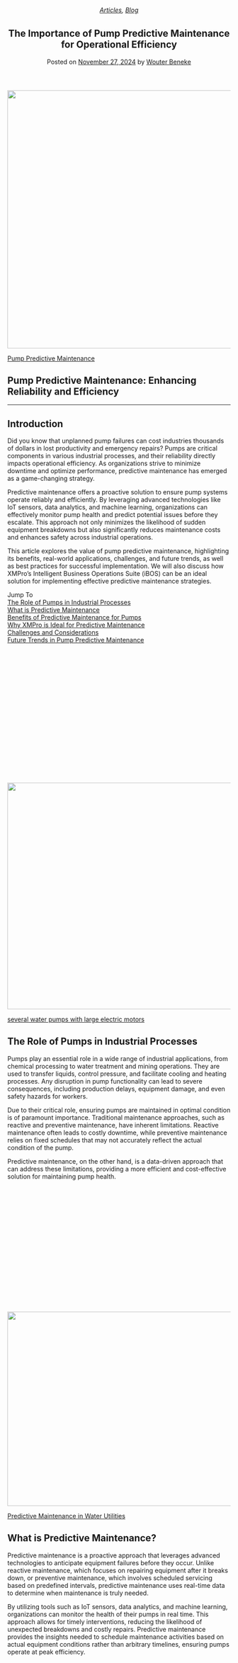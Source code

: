 
<article class="post-18793 post type-post status-publish format-standard has-post-thumbnail hentry category-articles-blog category-blog tag-pump-predictive-maintenance" id="post-18793">
<div class="article-inner">
<header class="entry-header">
<div class="entry-header-text entry-header-text-top text-center">
<h6 class="entry-category is-xsmall"><a href="https://xmpro.com/category/blog/articles-blog/" rel="category tag">Articles</a>, <a href="https://xmpro.com/category/blog/" rel="category tag">Blog</a></h6><h1 class="entry-title">The Importance of Pump Predictive Maintenance for Operational Efficiency</h1><div class="entry-divider is-divider small"></div>
<div class="entry-meta uppercase is-xsmall">
<span class="posted-on">Posted on <a href="https://xmpro.com/the-importance-of-pump-predictive-maintenance-for-operational-efficiency/" rel="bookmark"><time class="entry-date published" datetime="2024-11-27T02:00:54+00:00">November 27, 2024</time></a></span> <span class="byline">by <span class="meta-author vcard"><a class="url fn n" href="https://xmpro.com/author/wbeneke/">Wouter Beneke</a></span></span> </div>
</div>
</header>
<div class="entry-content single-page">
<div class="row lightbox-multi-gallery large-columns-1 medium-columns- small-columns-">
<div class="gallery-col col">
<div class="col-inner">
<a class="" href="https://xmpro.com/wp-content/uploads/2024/11/DALL·E-2024-11-25-15.36.57-A-professional-and-modern-banner-image-for-an-industrial-article-on-pump-predictive-maintenance.-The-image-should-feature-visual-elements-related-to-i-1024x585.webp" title="Pump Predictive Maintenance"> <div class="box has-hover gallery-box box-overlay dark">
<div class="box-image" style="border-radius:2%;">
<img height="583" src="https://xmpro.com/wp-content/uploads/2024/11/DALL·E-2024-11-25-15.36.57-A-professional-and-modern-banner-image-for-an-industrial-article-on-pump-predictive-maintenance.-The-image-should-feature-visual-elements-related-to-i-1024x585.webp" width="1020"/>
 <div class="overlay fill" style="background-color: rgba(0,0,0,.15)">
</div>
</div>
<div class="box-text text-left">
<p>Pump Predictive Maintenance</p>
</div>
</div>
</a> </div>
</div></div>
<h1 data-pm-slice="1 1 []">Pump Predictive Maintenance: Enhancing Reliability and Efficiency</h1>
<hr/>
<h2>Introduction</h2>
<p>Did you know that unplanned pump failures can cost industries thousands of dollars in lost productivity and emergency repairs? Pumps are critical components in various industrial processes, and their reliability directly impacts operational efficiency. As organizations strive to minimize downtime and optimize performance, predictive maintenance has emerged as a game-changing strategy.</p>
<p>Predictive maintenance offers a proactive solution to ensure pump systems operate reliably and efficiently. By leveraging advanced technologies like IoT sensors, data analytics, and machine learning, organizations can effectively monitor pump health and predict potential issues before they escalate. This approach not only minimizes the likelihood of sudden equipment breakdowns but also significantly reduces maintenance costs and enhances safety across industrial operations.</p>
<p>This article explores the value of pump predictive maintenance, highlighting its benefits, real-world applications, challenges, and future trends, as well as best practices for successful implementation. We will also discuss how XMPro’s Intelligent Business Operations Suite (iBOS) can be an ideal solution for implementing effective predictive maintenance strategies.</p>
<div class="ux-menu stack stack-col justify-start ux-menu--divider-solid">
<div class="ux-menu-title flex">
		Jump To	</div>
<div class="ux-menu-link flex menu-item">
<a class="ux-menu-link__link flex" href="#the-role">
<span class="ux-menu-link__text">
				The Role of Pumps in Industrial Processes			</span>
</a>
</div>
<div class="ux-menu-link flex menu-item">
<a class="ux-menu-link__link flex" href="#what-is">
<span class="ux-menu-link__text">
				What is Predictive Maintenance			</span>
</a>
</div>
<div class="ux-menu-link flex menu-item">
<a class="ux-menu-link__link flex" href="#benefits">
<span class="ux-menu-link__text">
				Benefits of Predictive Maintenance for Pumps			</span>
</a>
</div>
<div class="ux-menu-link flex menu-item">
<a class="ux-menu-link__link flex" href="#why-xmpro">
<span class="ux-menu-link__text">
				Why XMPro is Ideal for Predictive Maintenance			</span>
</a>
</div>
<div class="ux-menu-link flex menu-item">
<a class="ux-menu-link__link flex" href="#challenges">
<span class="ux-menu-link__text">
				Challenges and Considerations			</span>
</a>
</div>
<div class="ux-menu-link flex menu-item">
<a class="ux-menu-link__link flex" href="#future">
<span class="ux-menu-link__text">
				Future Trends in Pump Predictive Maintenance			</span>
</a>
</div>
</div>
<div class="gap-element clearfix" id="gap-458130296" style="display:block; height:auto;">
<style>
#gap-458130296 {
  padding-top: 30px;
}
</style>
</div>
<div class="row lightbox-multi-gallery large-columns-1 medium-columns- small-columns-">
<div class="gallery-col col">
<div class="col-inner">
<a class="" href="https://xmpro.com/wp-content/uploads/2024/01/Water-And-Utilities-Pump-Health-Monitoring-1024x683.jpg" title="several water pumps with large electric motors"> <div class="box has-hover gallery-box box-overlay dark">
<div class="box-image image-cover" style="border-radius:2%;padding-top:56.25%;">
<img height="512" src="https://xmpro.com/wp-content/uploads/2024/01/Water-And-Utilities-Pump-Health-Monitoring-768x512.jpg" width="768"/>
 <div class="overlay fill" style="background-color: rgba(0, 0, 0, 0.343)">
</div>
</div>
<div class="box-text text-left">
<p>several water pumps with large electric motors</p>
</div>
</div>
</a> </div>
</div></div>
<span class="scroll-to" data-bullet="true" data-label="Scroll to: #the-role" data-link="#the-role" data-title="The Role of Pumps in Industrial Processes"><a name="the-role"></a></span>
<h2>The Role of Pumps in Industrial Processes</h2>
<p>Pumps play an essential role in a wide range of industrial applications, from chemical processing to water treatment and mining operations. They are used to transfer liquids, control pressure, and facilitate cooling and heating processes. Any disruption in pump functionality can lead to severe consequences, including production delays, equipment damage, and even safety hazards for workers.</p>
<p>Due to their critical role, ensuring pumps are maintained in optimal condition is of paramount importance. Traditional maintenance approaches, such as reactive and preventive maintenance, have inherent limitations. Reactive maintenance often leads to costly downtime, while preventive maintenance relies on fixed schedules that may not accurately reflect the actual condition of the pump.</p>
<p>Predictive maintenance, on the other hand, is a data-driven approach that can address these limitations, providing a more efficient and cost-effective solution for maintaining pump health.</p>
<div class="row lightbox-multi-gallery large-columns-1 medium-columns- small-columns-">
<div class="gallery-col col">
<div class="col-inner">
<a class="" href="https://xmpro.com/wp-content/uploads/2024/11/DALL·E-2024-11-26-13.36.28-A-hyper-realistic-scene-depicting-predictive-maintenance-in-a-water-utility-setting.-The-image-shows-a-modern-control-room-with-advanced-monitoring-sc-1024x585.webp" title="Predictive Maintenance in Water Utilities"> <div class="box has-hover gallery-box box-overlay dark">
<div class="box-image image-cover" style="border-radius:2%;padding-top:56.25%;">
<img height="439" src="https://xmpro.com/wp-content/uploads/2024/11/DALL·E-2024-11-26-13.36.28-A-hyper-realistic-scene-depicting-predictive-maintenance-in-a-water-utility-setting.-The-image-shows-a-modern-control-room-with-advanced-monitoring-sc-768x439.webp" width="768"/>
 <div class="overlay fill" style="background-color: rgba(0, 0, 0, 0.343)">
</div>
</div>
<div class="box-text text-left">
<p>Predictive Maintenance in Water Utilities</p>
</div>
</div>
</a> </div>
</div></div>
<span class="scroll-to" data-bullet="true" data-label="Scroll to: #what-is" data-link="#what-is" data-title="What is Predictive Maintenance?"><a name="what-is"></a></span>
<h2>What is Predictive Maintenance?</h2>
<p>Predictive maintenance is a proactive approach that leverages advanced technologies to anticipate equipment failures before they occur. Unlike reactive maintenance, which focuses on repairing equipment after it breaks down, or preventive maintenance, which involves scheduled servicing based on predefined intervals, predictive maintenance uses real-time data to determine when maintenance is truly needed.</p>
<p>By utilizing tools such as IoT sensors, data analytics, and machine learning, organizations can monitor the health of their pumps in real time. This approach allows for timely interventions, reducing the likelihood of unexpected breakdowns and costly repairs. Predictive maintenance provides the insights needed to schedule maintenance activities based on actual equipment conditions rather than arbitrary timelines, ensuring pumps operate at peak efficiency.</p>
<div class="video video-fit mb" style="padding-top:56.25%;"><p><iframe allow="accelerometer; autoplay; clipboard-write; encrypted-media; gyroscope; picture-in-picture; web-share" allowfullscreen="" frameborder="0" height="574" referrerpolicy="strict-origin-when-cross-origin" src="https://www.youtube.com/embed/cnwYFOuHXs0?feature=oembed" title="What Is Predictive Maintenance? (PdM)" width="1020"></iframe></p>
</div>
<h4>Key Components of Predictive Maintenance</h4>
<p>To understand how predictive maintenance works, it’s essential to explore the key components that make this strategy effective:</p>
<div class="row row-small align-equal" id="row-699712562">
<div class="col medium-6 small-12 large-6" id="col-855581057">
<div class="col-inner">
<div class="img has-hover x md-x lg-x y md-y lg-y" id="image_1465620603">
<div class="img-inner image-cover box-shadow-3 dark" style="padding-top:75%;">
<img height="1020" src="https://xmpro.com/wp-content/uploads/2024/11/IoT-Predictive-Maintenance-for-a-Pump.jpg" width="1020"/>

</div>
<style>
#image_1465620603 {
  width: 100%;
}
</style>
</div>
<h5>IoT Sensors</h5>
<p>IoT sensors are the foundation of predictive maintenance. These sensors collect data on various parameters, such as vibration, temperature, pressure, and flow rates, providing insights into pump performance. By continuously monitoring these parameters, organizations can identify deviations from normal operating conditions that may indicate potential issues.</p>
</div>
</div>
<div class="col medium-6 small-12 large-6" id="col-1217707858">
<div class="col-inner">
<div class="img has-hover x md-x lg-x y md-y lg-y" id="image_1389307831">
<div class="img-inner image-cover box-shadow-3 dark" style="padding-top:75%;">
<img height="1020" src="https://xmpro.com/wp-content/uploads/2024/11/e81d2655-4299-4b31-826f-a0c64976309c.webp" width="1020"/>

</div>
<style>
#image_1389307831 {
  width: 100%;
}
</style>
</div>
<h5>Data Analytics</h5>
<p>Once data is collected from IoT sensors, it must be analyzed to extract meaningful insights. Advanced data analytics tools process the collected data to identify patterns, trends, and anomalies. These analytics help maintenance teams understand the condition of their pumps and predict when maintenance is required.</p>
</div>
</div>
<div class="col small-12 large-12" id="col-713159588">
<div class="col-inner">
<div class="row" id="row-1006035779">
<div class="col medium-6 small-12 large-6" id="col-1041993304">
<div class="col-inner">
<h5>Machine Learning</h5>
<p>Machine learning algorithms play a crucial role in predictive maintenance by analyzing historical data to improve the accuracy of predictions over time. These algorithms learn from past equipment behavior and use this knowledge to predict future failures.</p>
</div>
</div>
<div class="col medium-6 small-12 large-6" id="col-258306912">
<div class="col-inner">
<div class="img has-hover x md-x lg-x y md-y lg-y" id="image_978342037">
<div class="img-inner image-cover box-shadow-3 dark" style="padding-top:75%;">
<img height="1020" src="https://xmpro.com/wp-content/uploads/2024/11/DALL·E-2024-11-26-14.05.14-A-2D-virtual-diagram-showcasing-an-AI-model-for-pump-predictive-maintenance.-On-the-left-side-a-detailed-illustration-of-an-industrial-pump-with-sens.webp" width="1020"/>

</div>
<style>
#image_978342037 {
  width: 100%;
}
</style>
</div>
</div>
</div>
</div>
</div>
</div>
<style>
#row-699712562 > .col > .col-inner {
  padding: 10px 10px 10px 10px;
  background-color: rgb(235, 235, 235);
  border-radius: 8px;
}
</style>
</div>
<span class="scroll-to" data-bullet="true" data-label="Scroll to: #benefits" data-link="#benefits" data-title="Benefits of Predictive Maintenance for Pumps"><a name="benefits"></a></span>
<h2>Benefits of Predictive Maintenance for Pumps</h2>
<p>Predictive maintenance offers several key benefits for pump operations, including cost savings, increased reliability, and enhanced safety. Let’s explore these benefits in detail and see how XMPro can enhance these outcomes:</p>
<h5>Cost Savings</h5>
<p>One of the most significant advantages of pump predictive maintenance is its potential for cost savings. By identifying issues early, organizations can avoid the high costs associated with unplanned downtime and emergency repairs. Predictive maintenance enables scheduled maintenance activities, allowing companies to allocate resources more efficiently.</p>
<p>XMPro’s platform helps reduce costs by automating the detection of issues and optimizing maintenance schedules. By using XMPro, a manufacturing plant can reduce maintenance costs by up to 25%, thanks to real-time monitoring and efficient resource allocation.</p>
<p>Furthermore, predictive maintenance with XMPro helps extend the lifespan of pumps by addressing issues before they cause significant damage. By maintaining pumps in optimal condition, organizations can reduce the need for expensive replacements and spare parts, leading to additional cost savings.</p>
<h5>Increased Reliability</h5>
<p>Predictive maintenance enhances the reliability of pumps by ensuring they operate within optimal parameters. Continuous monitoring allows for the early detection of anomalies, such as unusual vibrations or temperature fluctuations. Addressing these issues promptly helps maintain pump performance and extends equipment lifespan.</p>
<p>XMPro’s real-time monitoring and alerting capabilities ensure that maintenance teams receive timely notifications of any anomalies. A case study involving a chemical processing facility demonstrated that implementing predictive maintenance using XMPro led to a 40% reduction in pump failures. By continuously monitoring pump conditions and addressing issues before they escalated, the facility significantly improved its operational reliability.</p>
<h5>Enhanced Safety</h5>
<p>Safety is paramount in industrial operations, and predictive maintenance contributes to a safer working environment by preventing catastrophic failures that could lead to accidents or injuries. Pumps that malfunction can create hazardous conditions, such as leaks, fires, or explosions. By ensuring that pumps are functioning correctly, organizations can protect their workforce and minimize risks.</p>
<p>XMPro provides real-time alerts and automated workflows that ensure maintenance teams can respond quickly to potential safety hazards. For instance, a water treatment plant that adopted XMPro for predictive maintenance reported a decrease in safety incidents related to pump failures. By proactively addressing potential issues, the facility not only improved safety but also enhanced employee morale and confidence in the workplace.</p>
<div class="video video-fit mb" style="padding-top:56.25%;"><p><iframe allow="accelerometer; autoplay; clipboard-write; encrypted-media; gyroscope; picture-in-picture; web-share" allowfullscreen="" frameborder="0" height="574" referrerpolicy="strict-origin-when-cross-origin" src="https://www.youtube.com/embed/VM7KoSXApWA?feature=oembed" title="Go From Reactive To Predictive Operations In Water Utilities With XMPro iDTS" width="1020"></iframe></p>
</div>
<span class="scroll-to" data-bullet="true" data-label="Scroll to: #why-xmpro" data-link="#why-xmpro" data-title="Why XMPro is Ideal for Predictive Maintenance"><a name="why-xmpro"></a></span>
<h2>Why XMPro is Ideal for Predictive Maintenance</h2>
<p>XMPro’s Intelligent Business Operations Suite (iBOS) is an ideal solution for implementing predictive maintenance for pumps due to its comprehensive features and capabilities:</p>
<ul data-spread="true">
<li><strong>Advanced Analytics and Machine Learning:</strong> XMPro leverages advanced analytics and machine learning models to analyze historical and real-time data, providing accurate predictions of pump failures and maintenance needs. The platform’s ability to learn from historical data helps improve the accuracy of predictions over time.</li>
<li><strong>Real-Time Alerts and Automated Workflows:</strong> XMPro’s real-time monitoring and alerting system ensures that maintenance teams are promptly notified of any anomalies. The platform also provides automated workflows, enabling quick and efficient responses to potential issues.</li>
<li><strong>Integration Capabilities:</strong> XMPro integrates seamlessly with existing IoT sensors, SCADA systems, and other data sources, providing a unified view of pump performance. This integration capability ensures a smooth transition to predictive maintenance without disrupting ongoing operations.</li>
<li><strong>User-Friendly Interface:</strong> XMPro’s user-friendly interface makes it easy for maintenance teams to access and interpret data, empowering them to take proactive action. The platform’s intuitive design ensures that maintenance teams can easily navigate and use its features effectively.</li>
<li><strong>Proven Success in Real-World Applications:</strong> XMPro has been successfully implemented by various companies across industries, yielding significant improvements in operational efficiency, cost savings, and safety. These success stories demonstrate XMPro’s effectiveness in enhancing predictive maintenance strategies.</li>
</ul>
<p>By using XMPro, organizations can achieve significant improvements in operational efficiency, reduce downtime, and enhance safety. The platform’s comprehensive features make it an ideal choice for implementing and optimizing predictive maintenance strategies for pumps.</p>
<div class="row lightbox-multi-gallery large-columns-1 medium-columns- small-columns-">
<div class="gallery-col col">
<div class="col-inner">
<a class="" href="https://xmpro.com/wp-content/uploads/2024/06/Challenges-1024x576.jpg" title=""> <div class="box has-hover gallery-box box-overlay dark">
<div class="box-image image-cover" style="border-radius:2%;padding-top:56.25%;">
<img height="432" src="https://xmpro.com/wp-content/uploads/2024/06/Challenges-768x432.jpg" width="768"/>
 <div class="overlay fill" style="background-color: rgba(0, 0, 0, 0.343)">
</div>
</div>
<div class="box-text text-left">
<p></p>
</div>
</div>
</a> </div>
</div></div>
<span class="scroll-to" data-bullet="true" data-label="Scroll to: #challenges" data-link="#challenges" data-title="Challenges and Considerations"><a name="challenges"></a></span>
<h2>Challenges and Considerations</h2>
<h5>Common Obstacles</h5>
<p>While the benefits of predictive maintenance are clear, organizations may face challenges when adopting this strategy. Initial costs for implementing new technologies and integrating them with existing systems can be significant. Additionally, there may be resistance to change within the organization.</p>
<p>XMPro helps address these challenges by providing a scalable and flexible platform that integrates with existing systems, minimizing disruption. The platform’s user-friendly interface also helps reduce resistance to change by making it easy for teams to adopt new predictive maintenance practices.</p>
<h5>Best Practices</h5>
<p>To overcome these challenges, organizations should consider the following best practices:</p>
<ul data-spread="true">
<li><strong>Start Small:</strong> Begin with a pilot program to test predictive maintenance on a few critical pumps before scaling up. XMPro’s platform is scalable, allowing organizations to start small and expand their predictive maintenance initiatives over time.</li>
<li><strong>Invest in Training:</strong> Provide training for maintenance teams to ensure they understand how to use new technologies effectively. XMPro offers training resources and support to help teams make the most of the platform.</li>
<li><strong>Foster Collaboration:</strong> Encourage collaboration between maintenance, operations, and IT teams to facilitate a smooth transition. XMPro’s integrated platform makes it easy for cross-functional teams to share insights and best practices, leading to more effective predictive maintenance strategies.</li>
<li><strong>Monitor and Adjust:</strong> Continuously monitor the performance of predictive maintenance initiatives and make adjustments as needed. XMPro provides tools for tracking performance metrics and making data-driven decisions to refine maintenance strategies.</li>
</ul>
<div class="row lightbox-multi-gallery large-columns-1 medium-columns- small-columns-">
<div class="gallery-col col">
<div class="col-inner">
<a class="" href="https://xmpro.com/wp-content/uploads/2024/11/e81d2655-4299-4b31-826f-a0c64976309c.webp" title=""> <div class="box has-hover gallery-box box-overlay dark">
<div class="box-image image-cover" style="border-radius:2%;padding-top:56.25%;">
<img height="768" src="https://xmpro.com/wp-content/uploads/2024/11/e81d2655-4299-4b31-826f-a0c64976309c-768x768.webp" width="768"/>
 <div class="overlay fill" style="background-color: rgba(0, 0, 0, 0.343)">
</div>
</div>
<div class="box-text text-left">
<p></p>
</div>
</div>
</a> </div>
</div></div>
<span class="scroll-to" data-bullet="true" data-label="Scroll to: #future" data-link="#future" data-title="Future Trends in Pump Predictive Maintenance"><a name="future"></a></span>
<h2>Future Trends in Pump Predictive Maintenance</h2>
<h5>Emerging Technologies</h5>
<p>The future of predictive maintenance is bright, with emerging technologies poised to enhance its effectiveness. For instance, advancements in artificial intelligence (AI) will enable even more accurate predictions of pump failures. AI algorithms can analyze vast amounts of data and identify complex patterns that may not be apparent through traditional analysis methods.</p>
<p>XMPro is at the forefront of these technological advancements, integrating AI and machine learning to provide organizations with cutting-edge predictive maintenance capabilities. The platform’s ability to create digital twins—virtual replicas of physical assets—allows for sophisticated simulations and analyses, optimizing maintenance activities and improving equipment performance.</p>
<h5>Industry Outlook</h5>
<p>As industries continue to embrace digital transformation, predictive maintenance will play a crucial role in shaping the future of pump operations. Organizations that adopt these strategies, particularly with the support of platforms like XMPro, will likely see improved efficiency, reduced costs, and enhanced safety. The ability to predict and prevent equipment failures will become a competitive advantage, allowing companies to maintain uninterrupted operations and deliver consistent quality to their customers.</p>
<p>Furthermore, as more companies recognize the value of predictive maintenance, the demand for skilled professionals in this field will increase. XMPro’s user-friendly platform helps bridge the gap by providing maintenance teams with the tools and knowledge they need to implement effective predictive maintenance strategies.</p>
<h2>Conclusion</h2>
<p>In summary, pump predictive maintenance offers significant benefits for industrial operations, including cost savings, increased reliability, and enhanced safety. By leveraging advanced technologies like IoT sensors, data analytics, and machine learning, organizations can proactively manage their pump maintenance strategies, ensuring operational excellence in an increasingly competitive landscape.</p>
<p>XMPro’s Intelligent Business Operations Suite is an ideal solution for implementing predictive maintenance for pumps. With advanced analytics, machine learning, real-time alerts, and seamless integration capabilities, XMPro empowers organizations to optimize their maintenance strategies and achieve better outcomes. Predictive maintenance not only reduces the risk of unplanned downtime but also helps extend the lifespan of critical equipment, leading to long-term cost savings and improved operational efficiency.</p>
<p>As the industry evolves, embracing predictive maintenance with the right tools, such as XMPro, will be essential for staying competitive and ensuring that operations run smoothly and safely.</p>
<h4>Additional Resources</h4>
<ul data-spread="false">
<li><a href="https://xmpro.com/solutions-library/asset-performance-management,predictive-maintenance,use-cases,water-utilities/pump-health-monitoring-in-water-utilities/"><strong>Pump Predictive Maintenance in Water Utilities</strong></a></li>
<li><a href="https://xmpro.com/solutions-library/asset-performance-management,condition-monitoring,mining,use-cases,water-utilities/cyclone-slurry-pump-condition-monitoring/"><strong>Cyclone Slurry Pump Condition Monitoring</strong></a></li>
</ul>
<h4>Engagement Opportunities</h4>
<p>We invite you to share your experiences with pump maintenance and predictive strategies in the comments below. How has predictive maintenance impacted your operations? Let’s foster a discussion and learn from each other’s insights. If you found this article valuable, consider sharing it within your network to spread the knowledge and inspire others to embrace predictive maintenance.</p>
<div class="blog-share text-center"><div class="is-divider medium"></div><div class="social-icons share-icons share-row relative"><a aria-label="Share on WhatsApp" class="icon button circle is-outline tooltip whatsapp show-for-medium" data-action="share/whatsapp/share" href="whatsapp://send?text=The%20Importance%20of%20Pump%20Predictive%20Maintenance%20for%20Operational%20Efficiency - https://xmpro.com/the-importance-of-pump-predictive-maintenance-for-operational-efficiency/" title="Share on WhatsApp"><i class="icon-whatsapp"></i></a><a aria-label="Share on Facebook" class="icon button circle is-outline tooltip facebook" data-label="Facebook" href="https://www.facebook.com/sharer.php?u=https://xmpro.com/the-importance-of-pump-predictive-maintenance-for-operational-efficiency/" onclick="window.open(this.href,this.title,'width=500,height=500,top=300px,left=300px'); return false;" rel="noopener nofollow" target="_blank" title="Share on Facebook"><i class="icon-facebook"></i></a><a aria-label="Share on Twitter" class="icon button circle is-outline tooltip twitter" href="https://twitter.com/share?url=https://xmpro.com/the-importance-of-pump-predictive-maintenance-for-operational-efficiency/" onclick="window.open(this.href,this.title,'width=500,height=500,top=300px,left=300px'); return false;" rel="noopener nofollow" target="_blank" title="Share on Twitter"><i class="icon-twitter"></i></a><a aria-label="Email to a Friend" class="icon button circle is-outline tooltip email" href="/cdn-cgi/l/email-protection#6e511d1b0c040b0d1a533a060b4b5c5e27031e011c1a0f000d0b4b5c5e01084b5c5e3e1b031e4b5c5e3e1c0b0a070d1a07180b4b5c5e230f07001a0b000f000d0b4b5c5e08011c4b5c5e211e0b1c0f1a0701000f024b5c5e2b0808070d070b000d17480c010a17532d060b0d054b5c5e1a06071d4b5c5e011b1a4b5d2f4b5c5e061a1a1e1d4b5d2f4b5c284b5c2816031e1c01400d01034b5c281a060b4307031e011c1a0f000d0b430108431e1b031e431e1c0b0a070d1a07180b43030f07001a0b000f000d0b4308011c43011e0b1c0f1a0701000f02430b0808070d070b000d174b5c28" rel="nofollow" title="Email to a Friend"><i class="icon-envelop"></i></a><a aria-label="Pin on Pinterest" class="icon button circle is-outline tooltip pinterest" href="https://pinterest.com/pin/create/button?url=https://xmpro.com/the-importance-of-pump-predictive-maintenance-for-operational-efficiency/&amp;media=https://xmpro.com/wp-content/uploads/2024/11/DALL·E-2024-11-25-15.36.57-A-professional-and-modern-banner-image-for-an-industrial-article-on-pump-predictive-maintenance.-The-image-should-feature-visual-elements-related-to-i-1024x585.webp&amp;description=The%20Importance%20of%20Pump%20Predictive%20Maintenance%20for%20Operational%20Efficiency" onclick="window.open(this.href,this.title,'width=500,height=500,top=300px,left=300px'); return false;" rel="noopener nofollow" target="_blank" title="Pin on Pinterest"><i class="icon-pinterest"></i></a><a aria-label="Share on LinkedIn" class="icon button circle is-outline tooltip linkedin" href="https://www.linkedin.com/shareArticle?mini=true&amp;url=https://xmpro.com/the-importance-of-pump-predictive-maintenance-for-operational-efficiency/&amp;title=The%20Importance%20of%20Pump%20Predictive%20Maintenance%20for%20Operational%20Efficiency" onclick="window.open(this.href,this.title,'width=500,height=500,top=300px,left=300px'); return false;" rel="noopener nofollow" target="_blank" title="Share on LinkedIn"><i class="icon-linkedin"></i></a></div></div></div>
<nav class="navigation-post" id="nav-below" role="navigation">
<div class="flex-row next-prev-nav bt bb">
<div class="flex-col flex-grow nav-prev text-left">

</div>

</div>
</nav>
</div>
</article>
<div class="comments-area" id="comments">
</div>
